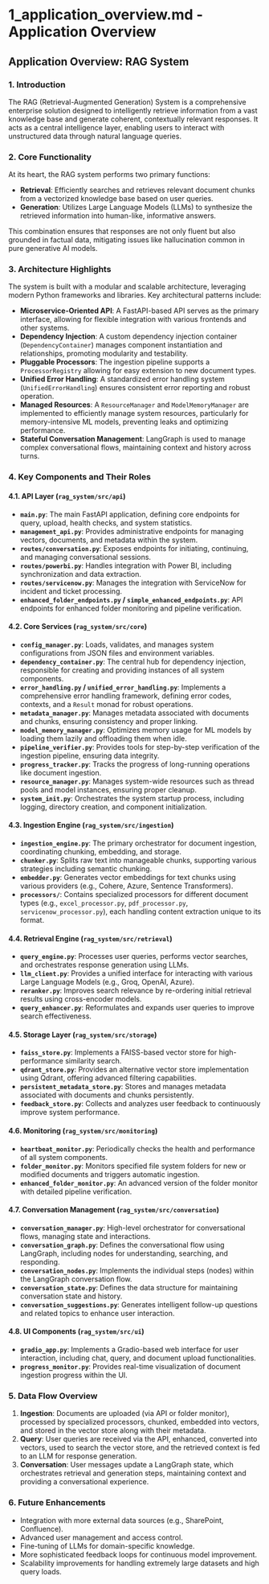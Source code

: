 # 1_application_overview.md - Application Overview

## Application Overview: RAG System

### 1. Introduction

The RAG (Retrieval-Augmented Generation) System is a comprehensive enterprise solution designed to intelligently retrieve information from a vast knowledge base and generate coherent, contextually relevant responses. It acts as a central intelligence layer, enabling users to interact with unstructured data through natural language queries.

### 2. Core Functionality

At its heart, the RAG system performs two primary functions:

*   **Retrieval**: Efficiently searches and retrieves relevant document chunks from a vectorized knowledge base based on user queries.
*   **Generation**: Utilizes Large Language Models (LLMs) to synthesize the retrieved information into human-like, informative answers.

This combination ensures that responses are not only fluent but also grounded in factual data, mitigating issues like hallucination common in pure generative AI models.

### 3. Architecture Highlights

The system is built with a modular and scalable architecture, leveraging modern Python frameworks and libraries. Key architectural patterns include:

*   **Microservice-Oriented API**: A FastAPI-based API serves as the primary interface, allowing for flexible integration with various frontends and other systems.
*   **Dependency Injection**: A custom dependency injection container (`DependencyContainer`) manages component instantiation and relationships, promoting modularity and testability.
*   **Pluggable Processors**: The ingestion pipeline supports a `ProcessorRegistry` allowing for easy extension to new document types.
*   **Unified Error Handling**: A standardized error handling system (`UnifiedErrorHandling`) ensures consistent error reporting and robust operation.
*   **Managed Resources**: A `ResourceManager` and `ModelMemoryManager` are implemented to efficiently manage system resources, particularly for memory-intensive ML models, preventing leaks and optimizing performance.
*   **Stateful Conversation Management**: LangGraph is used to manage complex conversational flows, maintaining context and history across turns.

### 4. Key Components and Their Roles

#### 4.1. API Layer (`rag_system/src/api`)

*   **`main.py`**: The main FastAPI application, defining core endpoints for query, upload, health checks, and system statistics.
*   **`management_api.py`**: Provides administrative endpoints for managing vectors, documents, and metadata within the system.
*   **`routes/conversation.py`**: Exposes endpoints for initiating, continuing, and managing conversational sessions.
*   **`routes/powerbi.py`**: Handles integration with Power BI, including synchronization and data extraction.
*   **`routes/servicenow.py`**: Manages the integration with ServiceNow for incident and ticket processing.
*   **`enhanced_folder_endpoints.py` / `simple_enhanced_endpoints.py`**: API endpoints for enhanced folder monitoring and pipeline verification.

#### 4.2. Core Services (`rag_system/src/core`)

*   **`config_manager.py`**: Loads, validates, and manages system configurations from JSON files and environment variables.
*   **`dependency_container.py`**: The central hub for dependency injection, responsible for creating and providing instances of all system components.
*   **`error_handling.py` / `unified_error_handling.py`**: Implements a comprehensive error handling framework, defining error codes, contexts, and a `Result` monad for robust operations.
*   **`metadata_manager.py`**: Manages metadata associated with documents and chunks, ensuring consistency and proper linking.
*   **`model_memory_manager.py`**: Optimizes memory usage for ML models by loading them lazily and offloading them when idle.
*   **`pipeline_verifier.py`**: Provides tools for step-by-step verification of the ingestion pipeline, ensuring data integrity.
*   **`progress_tracker.py`**: Tracks the progress of long-running operations like document ingestion.
*   **`resource_manager.py`**: Manages system-wide resources such as thread pools and model instances, ensuring proper cleanup.
*   **`system_init.py`**: Orchestrates the system startup process, including logging, directory creation, and component initialization.

#### 4.3. Ingestion Engine (`rag_system/src/ingestion`)

*   **`ingestion_engine.py`**: The primary orchestrator for document ingestion, coordinating chunking, embedding, and storage.
*   **`chunker.py`**: Splits raw text into manageable chunks, supporting various strategies including semantic chunking.
*   **`embedder.py`**: Generates vector embeddings for text chunks using various providers (e.g., Cohere, Azure, Sentence Transformers).
*   **`processors/`**: Contains specialized processors for different document types (e.g., `excel_processor.py`, `pdf_processor.py`, `servicenow_processor.py`), each handling content extraction unique to its format.

#### 4.4. Retrieval Engine (`rag_system/src/retrieval`)

*   **`query_engine.py`**: Processes user queries, performs vector searches, and orchestrates response generation using LLMs.
*   **`llm_client.py`**: Provides a unified interface for interacting with various Large Language Models (e.g., Groq, OpenAI, Azure).
*   **`reranker.py`**: Improves search relevance by re-ordering initial retrieval results using cross-encoder models.
*   **`query_enhancer.py`**: Reformulates and expands user queries to improve search effectiveness.

#### 4.5. Storage Layer (`rag_system/src/storage`)

*   **`faiss_store.py`**: Implements a FAISS-based vector store for high-performance similarity search.
*   **`qdrant_store.py`**: Provides an alternative vector store implementation using Qdrant, offering advanced filtering capabilities.
*   **`persistent_metadata_store.py`**: Stores and manages metadata associated with documents and chunks persistently.
*   **`feedback_store.py`**: Collects and analyzes user feedback to continuously improve system performance.

#### 4.6. Monitoring (`rag_system/src/monitoring`)

*   **`heartbeat_monitor.py`**: Periodically checks the health and performance of all system components.
*   **`folder_monitor.py`**: Monitors specified file system folders for new or modified documents and triggers automatic ingestion.
*   **`enhanced_folder_monitor.py`**: An advanced version of the folder monitor with detailed pipeline verification.

#### 4.7. Conversation Management (`rag_system/src/conversation`)

*   **`conversation_manager.py`**: High-level orchestrator for conversational flows, managing state and interactions.
*   **`conversation_graph.py`**: Defines the conversational flow using LangGraph, including nodes for understanding, searching, and responding.
*   **`conversation_nodes.py`**: Implements the individual steps (nodes) within the LangGraph conversation flow.
*   **`conversation_state.py`**: Defines the data structure for maintaining conversation state and history.
*   **`conversation_suggestions.py`**: Generates intelligent follow-up questions and related topics to enhance user interaction.

#### 4.8. UI Components (`rag_system/src/ui`)

*   **`gradio_app.py`**: Implements a Gradio-based web interface for user interaction, including chat, query, and document upload functionalities.
*   **`progress_monitor.py`**: Provides real-time visualization of document ingestion progress within the UI.

### 5. Data Flow Overview

1.  **Ingestion**: Documents are uploaded (via API or folder monitor), processed by specialized processors, chunked, embedded into vectors, and stored in the vector store along with their metadata.
2.  **Query**: User queries are received via the API, enhanced, converted into vectors, used to search the vector store, and the retrieved context is fed to an LLM for response generation.
3.  **Conversation**: User messages update a LangGraph state, which orchestrates retrieval and generation steps, maintaining context and providing a conversational experience.

### 6. Future Enhancements

*   Integration with more external data sources (e.g., SharePoint, Confluence).
*   Advanced user management and access control.
*   Fine-tuning of LLMs for domain-specific knowledge.
*   More sophisticated feedback loops for continuous model improvement.
*   Scalability improvements for handling extremely large datasets and high query loads.